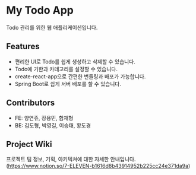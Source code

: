 # My Todo App

Todo 관리를 위한 웹 애플리케이션입니다.

## Features

- 편리한 UI로 Todo를 쉽게 생성하고 삭제할 수 있습니다.
- Todo에 기한과 카테고리를 설정할 수 있습니다.
- create-react-app으로 간편한 번들링과 배포가 가능합니다.
- Spring Boot로 쉽게 서버 배포를 할 수 있습니다.

## Contributors

- FE: 양연쥬, 장용민, 함재형
- BE: 김도형, 박영길, 이승태, 황도경

## Project Wiki

프로젝트 팀 정보, 기획, 아키텍쳐에 대한 자세한 안내입니다.
(https://www.notion.so/7-ELEVEN-b1616d8b43914952b225cc24e371da9a)